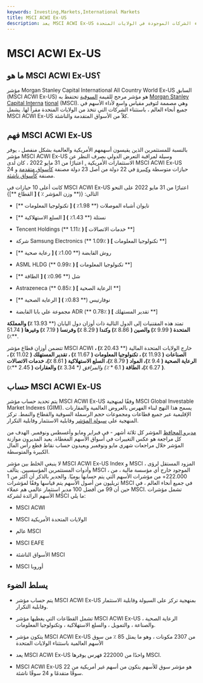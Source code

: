 ```yaml
---
keywords: Investing,Markets,International Markets
title: MSCI ACWI Ex-US
description: يعد MSCI ACWI Ex-US مقياسًا واسعًا لأداء الأسهم في جميع أنحاء العالم - باستثناء الشركات الموجودة في الولايات المتحدة.
---
```


# MSCI ACWI Ex-US
## ما هو MSCI ACWI Ex-US؟

مؤشر Morgan Stanley Capital International All Country World Ex-US السابق (MSCI ACWI Ex-US) هو مؤشر مرجح للقيمة [السوقية](/marketcapitalization) تحتفظ به [Morgan Stanley Capital Interna](/msci) [tional](/msci) (MSCI). وهي مصممة لتوفير مقياس واسع لأداء الأسهم في جميع أنحاء العالم ، باستثناء الشركات التي تتخذ من الولايات المتحدة مقراً لها. يشمل MSCI ACWI Ex-US كلاً من الأسواق المتقدمة والناشئة.

## فهم MSCI ACWI Ex-US

بالنسبة للمستثمرين الذين يقيسون أسهمهم الأمريكية والعالمية بشكل منفصل ، يوفر مؤشر MSCI ACWI Ex-US وسيلة لمراقبة التعرض الدولي بصرف النظر عن الاستثمارات الأمريكية [.](/benchmark) اعتبارًا من 31 مايو 2022 ، كان لدى MSCI ACWI Ex-US حيازات متوسطة [وكبيرة](/large-cap) في 22 دولة من أصل 23 دولة مصنفة [كأسواق متقدمة](/developed-economy) و 24 مصنفة [كأسواق ناشئة](/emergingmarketeconomy).

كانت أعلى 10 حيازات في MSCI ACWI Ex-US اعتبارًا من 31 مايو 2022 على النحو التالي: {(** وزن المؤشر ٪ **) [** القطاع **]}

- تايوان أشباه الموصلات (** 1.98٪ **) [** تكنولوجيا المعلومات **]

- نستلة (** 1.43٪ **) [** السلع الاستهلاكية **]

- Tencent Holdings (** 1.11٪ **) [** خدمات الاتصالات **]

- شركة Samsung Electronics (** 1.09٪ **) [** تكنولوجيا المعلومات **]

- روش القابضة (** 1.00٪ **) [** رعاية صحية **]

- ASML HLDG (** 0.99٪ **) [** تكنولوجيا المعلومات **]

- شل (** 0.96٪ **) [** الطاقة **]

- Astrazeneca (** 0.85٪ **) [** الرعاية الصحية **]

- نوفارتيس (** 0.83٪ **) [** الرعاية الصحية **]

- مجموعة علي بابا القابضة ADR (** 0.78٪ **) [** تقدير المستهلك **]

تمتد هذه المقتنيات إلى الدول التالية ذات أوزان دول اليابان (** 13.93 **٪) والمملكة المتحدة (** 9.99 **٪) والصين (** 8.86 **٪) وكندا (** 8.29 **٪) وفرنسا (** 7.19 **٪) وغيرها (** 51.74 **٪).

تتضمن أوزان قطاع مؤشر MSCI ACWI خارج الولايات المتحدة المالية (** 20.43 **٪) ، الصناعات (** 11.93 **٪) ، تكنولوجيا المعلومات (** 11.67 **٪) ، تقدير المستهلك (** 11.02 **٪) ، الرعاية الصحية (** 9.4 **٪)، المواد (** 8.79 **٪)، السلع الاستهلاكية (** 8.61 **٪)، خدمات الاتصالات (** 6.27 **٪)، الطاقة (** 6.1 * *٪) والمرافق (** 3.34 **٪) والعقارات (** 2.45 **٪).

## حساب MSCI ACWI Ex-US

يتم تحديد حساب مؤشر MSCI ACWI Ex-US وفقًا لمنهجية MSCI Global Investable Market Indexes (GIMI). يسمح هذا النهج لبناء الفهرس بالعروض العالمية والمقارنات الإقليمية عبر جميع قطاعات ومجموعات حجم الرسملة السوقية والقطاع والنمط. تركز المنهجية على [سيولة المؤشر](/liquidity) وقابلية الاستثمار وقابلية التكرار.

[مديرو المحافظ](/portfoliomanager) المؤشر كل ثلاثة أشهر - في فبراير ومايو وأغسطس ونوفمبر. الهدف من كل مراجعة هو عكس التغييرات في أسواق الأسهم المغطاة. يعيد المديرون موازنة المؤشر خلال مراجعات شهري مايو ونوفمبر ويعيدون حساب نقاط قطع رأس المال الكبيرة والمتوسطة.

لا ينبغي الخلط بين مؤشر MSCI ACWI Ex-US Index و MSCI ، المزود المستقل لرؤى وأدوات المستثمرين المؤسسيين. يتألف MSCI ، الموجود خارج أي مؤسسة مالية ، من 222.000+ من مؤشرات الأسهم التي يتم حسابها يوميًا. والجدير بالذكر أن أكثر من 1 تريليون من أصول الأسهم يتم قياسها وفقًا لمؤشرات MSCI في جميع أنحاء العالم ، في حين أن 99 من أفضل 100 مدير استثمار عالمي هم عملاء MSCI. تشمل مؤشرات الأسهم الرائدة لشركة MSCI ما يلي:

- MSCI ACWI

- MSCI الولايات المتحدة الأمريكية

- عالم MSCI

- MSCI EAFE

- الأسواق الناشئة MSCI

- MSCI أوروبا

## يسلط الضوء

- يتم حساب مؤشر MSCI ACWI Ex-US بمنهجية تركز على السيولة وقابلية الاستثمار وقابلية التكرار.

- تشمل القطاعات التي يغطيها مؤشر MSCI ACWI Ex-US الرعاية الصحية ، والصناعة ، والتمويل ، والسلع الاستهلاكية ، وتكنولوجيا المعلومات.

- يتكون مؤشر MSCI ACWI Ex-US من 2307 مكونات ، وهو ما يمثل 85 ٪ من سوق الأسهم العالمية باستثناء الولايات المتحدة

- يعد MSCI ACWI Ex-US واحدًا من 222000 فهرس يوفرها MSCI.

- MSCI ACWI Ex-US هو مؤشر سوق للأسهم يتكون من أسهم غير أمريكية من 22 سوقًا متقدمًا و 24 سوقًا ناشئة.


